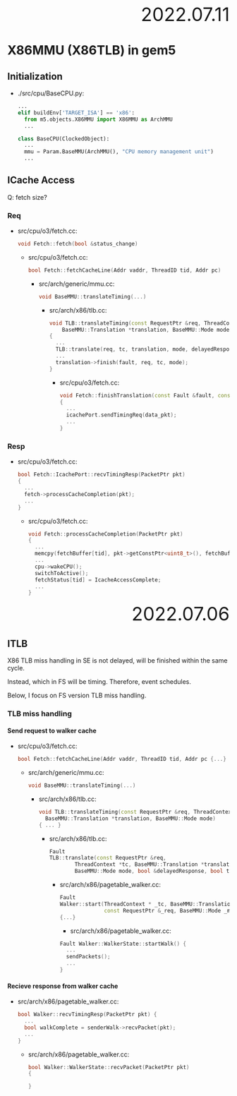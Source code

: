 <div style="text-align:right; font-size:3em;">2022.07.11</div>

# X86MMU (X86TLB) in gem5

## Initialization

* ./src/cpu/BaseCPU.py:

  ```python
  ...
  elif buildEnv['TARGET_ISA'] == 'x86':
    from m5.objects.X86MMU import X86MMU as ArchMMU
    ...
  ```

  ```python
  class BaseCPU(ClockedObject):
    ...
    mmu = Param.BaseMMU(ArchMMU(), "CPU memory management unit")
    ...
  ```

## ICache Access

Q: fetch size?

### Req

* src/cpu/o3/fetch.cc:

  ```cpp
  void Fetch::fetch(bool &status_change)
  ```

  * src/cpu/o3/fetch.cc:

    ```cpp
    bool Fetch::fetchCacheLine(Addr vaddr, ThreadID tid, Addr pc)
    ```

    * src/arch/generic/mmu.cc:

      ```cpp
      void BaseMMU::translateTiming(...)
      ```

      * src/arch/x86/tlb.cc:

        ```cpp
        void TLB::translateTiming(const RequestPtr &req, ThreadContext *tc,
            BaseMMU::Translation *translation, BaseMMU::Mode mode)
        {
          ...
          TLB::translate(req, tc, translation, mode, delayedResponse, true);
          ...
          translation->finish(fault, req, tc, mode);
        }
        ```

        * src/cpu/o3/fetch.cc:

          ```cpp
          void Fetch::finishTranslation(const Fault &fault, const RequestPtr &mem_req)
          {
            ...
            icachePort.sendTimingReq(data_pkt);
            ...
          }
          ```

### Resp

* src/cpu/o3/fetch.cc:

  ```cpp
  bool Fetch::IcachePort::recvTimingResp(PacketPtr pkt)
  {
    ...
    fetch->processCacheCompletion(pkt);
    ...
  }
  ```

  * src/cpu/o3/fetch.cc:

    ```cpp
    void Fetch::processCacheCompletion(PacketPtr pkt)
    {
      ...
      memcpy(fetchBuffer[tid], pkt->getConstPtr<uint8_t>(), fetchBufferSize);
      ...
      cpu->wakeCPU();
      switchToActive();
      fetchStatus[tid] = IcacheAccessComplete;
      ...
    }
    ```

<div style="text-align:right; font-size:3em;">2022.07.06</div>

## ITLB

X86 TLB miss handling in SE is not delayed, will be finished within the same cycle.

Instead, which in FS will be timing.
Therefore, event schedules.

Below, I focus on FS version TLB miss handling.

### TLB miss handling

#### Send request to walker cache

* src/cpu/o3/fetch.cc:

  ```cpp
  bool Fetch::fetchCacheLine(Addr vaddr, ThreadID tid, Addr pc {...}
  ```

  * src/arch/generic/mmu.cc:

    ```cpp
    void BaseMMU::translateTiming(...)
    ```

    * src/arch/x86/tlb.cc:

      ```cpp
      void TLB::translateTiming(const RequestPtr &req, ThreadContext *tc,
        BaseMMU::Translation *translation, BaseMMU::Mode mode)
      { ... }
      ```

      * src/arch/x86/tlb.cc:

        ```cpp
        Fault
        TLB::translate(const RequestPtr &req,
                ThreadContext *tc, BaseMMU::Translation *translation,
                BaseMMU::Mode mode, bool &delayedResponse, bool timing) {...}
        ```

        * src/arch/x86/pagetable_walker.cc:

          ```cpp
          Fault
          Walker::start(ThreadContext * _tc, BaseMMU::Translation *_translation,
                        const RequestPtr &_req, BaseMMU::Mode _mode)
          {...}
          ```

          * src/arch/x86/pagetable_walker.cc:

          ```cpp
          Fault Walker::WalkerState::startWalk() {
            ...
            sendPackets();
            ...
          }
          ```

#### Recieve response from walker cache

* src/arch/x86/pagetable_walker.cc:

  ```cpp
  bool Walker::recvTimingResp(PacketPtr pkt) {
    ...
    bool walkComplete = senderWalk->recvPacket(pkt);
    ...
  }
  ```

  * src/arch/x86/pagetable_walker.cc:

    ```cpp
    bool Walker::WalkerState::recvPacket(PacketPtr pkt)
    {

    }
    ```
